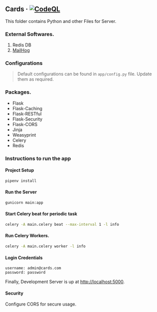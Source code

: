 ## Cards &middot; [![CodeQL](https://github.com/flxhq/cards.flask.vue/actions/workflows/codeql.yml/badge.svg)](https://github.com/flxhq/cards.flask.vue/actions/workflows/codeql.yml)

This folder contains Python and other Files for Server.

### External Softwares.
1. Redis DB
2. [MailHog](https://github.com/mailhog/MailHog)

### Configurations

> Default configurations can be found in `app/config.py` file. Update them as required.

### Packages.

- Flask
- Flask-Caching
- Flask-RESTful
- Flask-Security
- Flask-CORS
- Jinja
- Weasyprint
- Celery
- Redis

### Instructions to run the app
#### Project Setup

```bash
pipenv install
```

#### Run the Server

```bash
gunicorn main:app
```

#### Start Celery beat for periodic task

```bash
celery -A main.celery beat --max-interval 1 -l info
```

#### Run Celery Workers.

```bash
celery -A main.celery worker -l info
```

#### Login Credentials
```
username: admin@cards.com
password: password
```

Finally, Development Server is up at [http://localhost:5000](http://localhost:5000).


#### Security

 Configure CORS for secure usage.